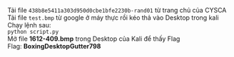 Tải file <code>438b8e5411a303d950d0cbe1bfe2230b-rand01</code> từ trang chủ của CYSCA<br/>
Tải file <code>test.bmp</code> từ google ở máy thực rồi kéo thả vào Desktop trong kali<br/>
Chạy lệnh sau: <br/>
<code>python script.py</code><br/>
Mở file <strong>1612-409.bmp</strong> trong Desktop của Kali để thấy Flag <br/>
Flag: <strong>BoxingDesktopGutter798</strong>